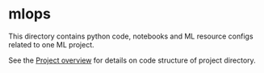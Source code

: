 # mlops

This directory contains python code, notebooks and ML resource configs related to one ML project.

See the [Project overview](../docs/project-overview.md) for details on code structure of project directory.